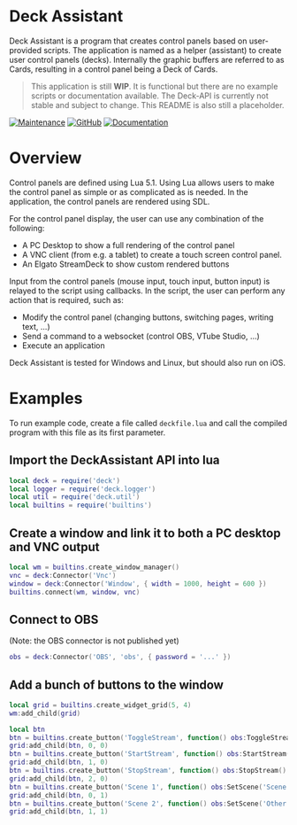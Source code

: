 # Deck Assistant

Deck Assistant is a program that creates control panels based on user-provided scripts. The application is named as a helper (assistant) to create user control panels (decks). Internally the graphic buffers are referred to as Cards, resulting in a control panel being a Deck of Cards.

> This application is still **WIP**. It is functional but there are no example scripts or documentation available. The Deck-API is currently not stable and subject to change. This README is also still a placeholder.

[![Maintenance](https://img.shields.io/badge/Maintained-yes-green.svg)](https://github.com/wakeofluna/deck-assistant)
[![GitHub](https://img.shields.io/github/license/wakeofluna/deck-assistant)](https://github.com/wakeofluna/deck-assistant/blob/master/LICENSE)
[![Documentation](https://img.shields.io/badge/Documentation-not_yet-red.svg?style=flat)](https://github.com/wakeofluna/deck-assistant)

# Overview

Control panels are defined using Lua 5.1. Using Lua allows users to make the control panel as simple or as complicated as is needed. In the application, the control panels are rendered using SDL.

For the control panel display, the user can use any combination of the following:

* A PC Desktop to show a full rendering of the control panel
* A VNC client (from e.g. a tablet) to create a touch screen control panel.
* An Elgato StreamDeck to show custom rendered buttons

Input from the control panels (mouse input, touch input, button input) is relayed to the script using callbacks. In the script, the user can perform any action that is required, such as:

* Modify the control panel (changing buttons, switching pages, writing text, ...)
* Send a command to a websocket (control OBS, VTube Studio, ...)
* Execute an application

Deck Assistant is tested for Windows and Linux, but should also run on iOS.

# Examples

To run example code, create a file called `deckfile.lua` and call the compiled program with this file as its first parameter.

## Import the DeckAssistant API into lua

```lua
local deck = require('deck')
local logger = require('deck.logger')
local util = require('deck.util')
local builtins = require('builtins')
```

## Create a window and link it to both a PC desktop and VNC output

```lua
local wm = builtins.create_window_manager()
vnc = deck:Connector('Vnc')
window = deck:Connector('Window', { width = 1000, height = 600 })
builtins.connect(wm, window, vnc)
```

## Connect to OBS

(Note: the OBS connector is not published yet)

```lua
obs = deck:Connector('OBS', 'obs', { password = '...' })
```

## Add a bunch of buttons to the window

```lua
local grid = builtins.create_widget_grid(5, 4)
wm:add_child(grid)

local btn
btn = builtins.create_button('ToggleStream', function() obs:ToggleStream() end)
grid:add_child(btn, 0, 0)
btn = builtins.create_button('StartStream', function() obs:StartStream() end)
grid:add_child(btn, 1, 0)
btn = builtins.create_button('StopStream', function() obs:StopStream() end)
grid:add_child(btn, 2, 0)
btn = builtins.create_button('Scene 1', function() obs:SetScene('Scene') end)
grid:add_child(btn, 0, 1)
btn = builtins.create_button('Scene 2', function() obs:SetScene('Other Scene') end)
grid:add_child(btn, 1, 1)
```